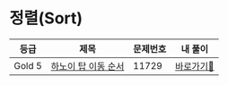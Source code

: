 <h1>정렬(Sort)</h1>

| 등급 | 제목                | 문제번호 | 내 풀이                                                                                       |
|------|-------------------|------|------------------------------------------------------------------------------------------|
| Gold 5 | [하노이 탑 이동 순서](https://www.acmicpc.net/problem/11729)              | 11729 | [바로가기💨](https://github.com/linma21/Algorithm/tree/main/%EC%9C%A0%ED%98%95%EB%B3%84%20%EB%B6%84%EB%A5%98/Recursion/problems/11729)  |
